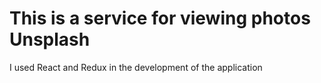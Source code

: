 # This is a service for viewing photos Unsplash

I used React and Redux in the development of the application

